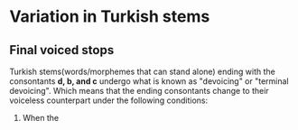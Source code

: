 # Variation in Turkish stems 
## Final voiced stops 


Turkish stems(words/morphemes that can stand alone) ending with the consontants **d, b, and c** undergo what is known as "devoicing" or "terminal devoicing". Which means that the ending consontants change to their voiceless counterpart under the following conditions: 

1) When the 
